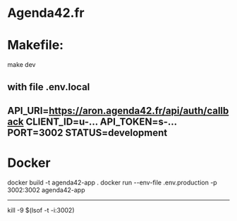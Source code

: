 # Agenda42.fr

# Makefile:

make dev

with file .env.local
------------------------
API_URI=https://aron.agenda42.fr/api/auth/callback
CLIENT_ID=u-...
API_TOKEN=s-...
PORT=3002
STATUS=development
------------------------

# Docker
docker build -t agenda42-app .
docker run --env-file .env.production -p 3002:3002 agenda42-app

----------------
kill -9 $(lsof -t -i:3002)
